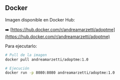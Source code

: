 ## Docker

Imagen disponible en Docker Hub:

➡️ [https://hub.docker.com/r/andreamarzetti/adoptme](https://hub.docker.com/r/andreamarzetti/adoptme)

Para ejecutarlo:

```bash
# Pull de la imagen
docker pull andreamarzetti/adoptme:1.0

# Ejecución
docker run -p 8080:8080 andreamarzetti/adoptme:1.0
